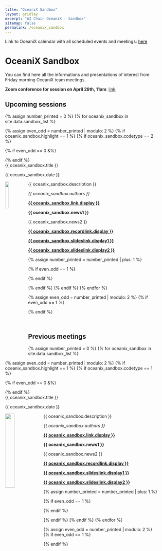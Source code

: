 ```yaml
---
title: "OceaniX Sandbox"
layout: gridlay
excerpt: "AI Chair OceaniX - Sandbox"
sitemap: false
permalink: /oceanix_sandbox
---
```



Link to OceaniX calendar with all scheduled events and meetings: [here](https://calendar.google.com/calendar/embed?src=8kceabbp1iv27a02sb673u18uc%40group.calendar.google.com&ctz=Europe%2FParis)

# OceaniX Sandbox

You can find here all the informations and presentations of interest from Friday morning OceaniX team meetings.

**Zoom conference for session on April 29th, 11am**: [link](https://imt-atlantique.zoom.us/j/8973141539?pwd=U3BZODNZOCtJUmhITkZ1MTVRVVN3QT09)

## Upcoming sessions


{% assign number_printed = 0 %}
{% for oceanix_sandbox in site.data.sandbox_list %}

{% assign even_odd = number_printed | modulo: 2 %}
{% if oceanix_sandbox.highlight == 1 %}
{% if oceanix_sandbox.codetype == 2 %}

{% if even_odd == 0 &%}
<div class="row">
{% endif %}

<div class="col-sm-6 clearfix">
 <div class="well">
  <pubtit>{{ oceanix_sandbox.title }}</pubtit>
  <p>{{ oceanix_sandbox.date }} <br></p>
  <img src="{{ site.url }}{{ site.baseurl }}/images/sandbox_pic/{{ oceanix_sandbox.image }}" class="img-responsive" width="15%" style="float: left" />
  <p>{{ oceanix_sandbox.description }}</p>
  <p><em>{{ oceanix_sandbox.authors }}</em></p>
  <p><strong><a href="{{ oceanix_sandbox.link.url }}">{{ oceanix_sandbox.link.display }}</a></strong></p>
  <p class="text-danger"><strong> {{ oceanix_sandbox.news1 }}</strong></p>
  <p> {{ oceanix_sandbox.news2 }}</p>
  <p><strong><a href="{{ oceanix_sandbox.recordlink.url }}">{{ oceanix_sandbox.recordlink.display }}</a></strong></p>
  <p><strong><a href="{{ oceanix_sandbox.slideslink.url1 }}">{{ oceanix_sandbox.slideslink.display1 }}</a></strong></p>
  <p><strong><a href="{{ oceanix_sandbox.slideslink.url2 }}">{{ oceanix_sandbox.slideslink.display2 }}</a></strong></p>
 </div>
</div>

{% assign number_printed = number_printed | plus: 1 %}

{% if even_odd == 1 %}
</div>
{% endif %}

{% endif %}
{% endif %}
{% endfor %}

{% assign even_odd = number_printed | modulo: 2 %}
{% if even_odd == 1 %}
</div>
{% endif %}

<p> &nbsp; </p>

## Previous meetings

{% assign number_printed = 0 %}
{% for oceanix_sandbox in site.data.sandbox_list %}

{% assign even_odd = number_printed | modulo: 2 %}
{% if oceanix_sandbox.highlight == 1 %}
{% if oceanix_sandbox.codetype == 1 %}

{% if even_odd == 0 &%}
<div class="row">
{% endif %}

<div class="col-sm-6 clearfix">
 <div class="well">
  <pubtit>{{ oceanix_sandbox.title }}</pubtit>
  <p>{{ oceanix_sandbox.date }} <br></p>
  <img src="{{ site.url }}{{ site.baseurl }}/images/sandbox_pic/{{ oceanix_sandbox.image }}" class="img-responsive" width="25%" style="float: left" />
  <p>{{ oceanix_sandbox.description }}</p>
  <p><em>{{ oceanix_sandbox.authors }}</em></p>
  <p><strong><a href="{{ oceanix_sandbox.link.url }}">{{ oceanix_sandbox.link.display }}</a></strong></p>
  <p class="text-danger"><strong> {{ oceanix_sandbox.news1 }}</strong></p>
  <p> {{ oceanix_sandbox.news2 }}</p>
  <p><strong><a href="{{ oceanix_sandbox.recordlink.url }}">{{ oceanix_sandbox.recordlink.display }}</a></strong></p>
  <p><strong><a href="{{ oceanix_sandbox.slideslink.url1 }}">{{ oceanix_sandbox.slideslink.display1 }}</a></strong></p>
  <p><strong><a href="{{ oceanix_sandbox.slideslink.url2 }}">{{ oceanix_sandbox.slideslink.display2 }}</a></strong></p>
 </div>
</div>

{% assign number_printed = number_printed | plus: 1 %}

{% if even_odd == 1 %}
</div>
{% endif %}

{% endif %}
{% endif %}
{% endfor %}

{% assign even_odd = number_printed | modulo: 2 %}
{% if even_odd == 1 %}
</div>
{% endif %}


